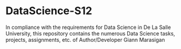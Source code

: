 # DataScience-S12
In compliance with the requirements for Data Science in De La Salle University, this repository contains the numerous Data Science tasks, projects, assignments, etc. of Author/Developer Giann Marasigan
